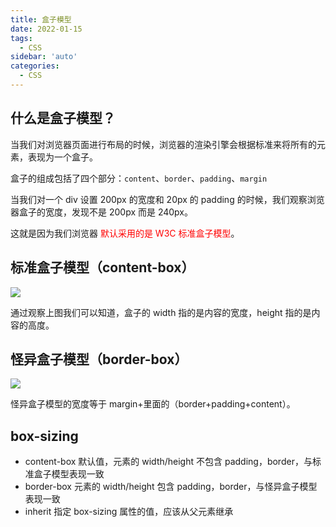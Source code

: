 ```yaml
---
title: 盒子模型
date: 2022-01-15
tags:
  - CSS
sidebar: 'auto'
categories:
  - CSS
---
```


## 什么是盒子模型？

当我们对浏览器页面进行布局的时候，浏览器的渲染引擎会根据标准来将所有的元素，表现为一个盒子。

盒子的组成包括了四个部分：`content`、`border`、`padding`、`margin`

当我们对一个 div 设置 200px 的宽度和 20px 的 padding 的时候，我们观察浏览器盒子的宽度，发现不是 200px 而是 240px。

这就是因为我们浏览器 <font color="red">默认采用的是 W3C 标准盒子模型</font>。

## 标准盒子模型（content-box）

<img src="https://pic.rmb.bdstatic.com/bjh/fa5a808ce225abe2bb7d6bd218e564f3.png">

通过观察上图我们可以知道，盒子的 width 指的是内容的宽度，height 指的是内容的高度。

## 怪异盒子模型（border-box）

<img src="https://pic.rmb.bdstatic.com/bjh/460e0d01ce52e4a05336f6bd89bb04aa.png">

怪异盒子模型的宽度等于 margin+里面的（border+padding+content）。

## box-sizing

- content-box 默认值，元素的 width/height 不包含 padding，border，与标准盒子模型表现一致
- border-box 元素的 width/height 包含 padding，border，与怪异盒子模型表现一致
- inherit 指定 box-sizing 属性的值，应该从父元素继承

